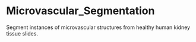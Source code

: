 # Microvascular_Segmentation
Segment instances of microvascular structures from healthy human kidney tissue slides.
